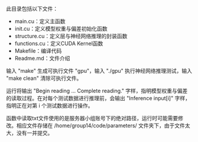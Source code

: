 此目录包括以下文件：

- main.cu：定义主函数
- init.cu：定义模型权重与偏差初始化函数
- structure.cu：定义层与神经网络推理的封装函数
- functions.cu：定义CUDA Kernel函数
- Makefile：编译代码
- Readme.md：文件介绍



输入 "make" 生成可执行文件 "gpu"，输入 "./gpu" 执行神经网络推理测试，输入 "make clean" 清除可执行文件。

运行将输出 "Begin reading ... Complete reading." 字样，指明模型权重与偏差的读取过程。在对每个测试数据进行推理前，会输出 "Inference input[i]" 字样，指明正在对第 i 个测试数据进行操作。

函数中读取txt文件使用的是服务器小组账号下的绝对路径，运行时可能需要修改。相应文件存储在 /home/group14/code/parameters/ 文件夹下，由于文件太大，没有一并提交。